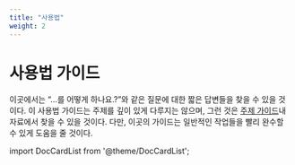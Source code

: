 ```yaml
---
title: "사용법"
weight: 2
---
```


# 사용법 가이드

이곳에서는 “…를 어떻게 하나요.?”와 같은 질문에 대한 짧은 답변들을 찾을 수 있을 것이다.
이 사용법 가이드는 주제를 깊이 있게 다루지는 않으며, 그런 것은 [주제 가이드](../topics)내 자료에서 찾을 수 있을 것이다.
다만, 이곳의 가이드는 일반적인 작업들을 빨리 완수할 수 있게 도움을 줄 것이다.

import DocCardList from '@theme/DocCardList';

<DocCardList />